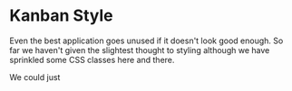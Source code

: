 # Kanban Style

Even the best application goes unused if it doesn't look good enough. So far we haven't given the slightest thought to styling although we have sprinkled some CSS classes here and there.

We could just 
